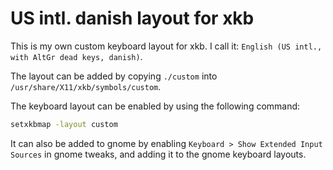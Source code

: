 # US intl. danish layout for xkb

This is my own custom keyboard layout for xkb. I call it: `English (US intl., with AltGr dead keys, danish)`.

The layout can be added by copying `./custom` into `/usr/share/X11/xkb/symbols/custom`.

The keyboard layout can be enabled by using the following command:

```bash
setxkbmap -layout custom
```

It can also be added to gnome by enabling `Keyboard > Show Extended Input Sources` in gnome tweaks, and adding it to the gnome keyboard layouts.

